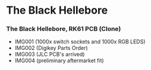 
# The Black Hellebore

### The Black Hellebore, RK61 PCB (Clone)


* IMG001 (1000x switch sockets and 1000x RGB LEDS)
* IMG002 (Digikey Parts Order)
* IMG003 (JLC PCB's arrived)
* IMG004 (preliminary aftermarket fit)

